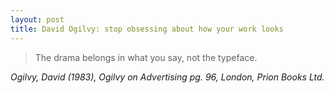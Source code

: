 ```yaml
---
layout: post
title: David Ogilvy: stop obsessing about how your work looks
---
```


>The drama belongs in what you say, not the typeface.

<cite>Ogilvy, David (1983), Ogilvy on Advertising pg. 96, London, Prion Books Ltd.</cite>
